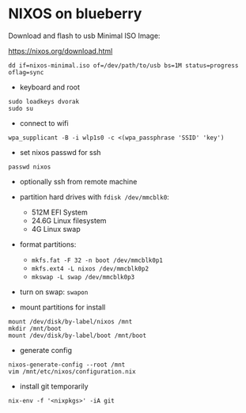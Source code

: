 # NIXOS on blueberry

Download and flash to usb Minimal ISO Image:

https://nixos.org/download.html

```
dd if=nixos-minimal.iso of=/dev/path/to/usb bs=1M status=progress oflag=sync
```

- keyboard and root

```
sudo loadkeys dvorak
sudo su
```

- connect to wifi

```
wpa_supplicant -B -i wlp1s0 -c <(wpa_passphrase 'SSID' 'key')
```

- set nixos passwd for ssh

```
passwd nixos
```

- optionally ssh from remote machine 

- partition hard drives with `fdisk /dev/mmcblk0`:
  - 512M EFI System
  - 24.6G Linux filesystem
  - 4G Linux swap

- format partitions:
  - `mkfs.fat -F 32 -n boot /dev/mmcblk0p1`
  - `mkfs.ext4 -L nixos /dev/mmcblk0p2`
  - `mkswap -L swap /dev/mmcblk0p3`

- turn on swap: `swapon`

- mount partitions for install

```
mount /dev/disk/by-label/nixos /mnt
mkdir /mnt/boot
mount /dev/disk/by-label/boot /mnt/boot
```

- generate config

```
nixos-generate-config --root /mnt
vim /mnt/etc/nixos/configuration.nix
```

- install git temporarily

```
nix-env -f '<nixpkgs>' -iA git
```






